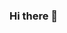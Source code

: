 ### Hi there 👋
<!--
🧑🏽 ## About me
---
My name is Arthur, from Lages/SC, Brazil. I'm a WEB Developer, currently learning JS in depth. 

## Stranger things, I already known
---
Love to learn through small projects
-->
<!--
**venturacodes/venturacodes** is a ✨ _special_ ✨ repository because its `README.md` (this file) appears on your GitHub profile.

Here are some ideas to get you started:

- 🔭 I’m currently working on ...
- 🌱 I’m currently learning ...
- 👯 I’m looking to collaborate on ...
- 🤔 I’m looking for help with ...
- 💬 Ask me about ...
- 📫 How to reach me: ...
- 😄 Pronouns: ...
- ⚡ Fun fact: ...
-->
